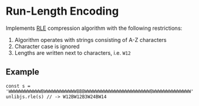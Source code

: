 # Run-Length Encoding

Implements [RLE](https://en.wikipedia.org/wiki/Run-length_encoding) compression algorithm with the following restrictions:

1. Algorithm operates with strings consisting of A-Z characters
2. Character case is ignored
3. Lengths are written next to characters, i.e. `W12`

## Example

```
const s = 'WWWWWWWWWWWWBWWWWWWWWWWWWBBBWWWWWWWWWWWWWWWWWWWWWWWWBWWWWWWWWWWWWWW'
unlibjs.rle(s) // -> W12BW12B3W24BW14
```
